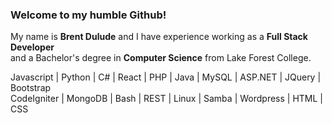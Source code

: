 ### Welcome to my humble Github!

My name is **Brent Dulude** and I have experience working as a **Full Stack Developer** <br>
and a Bachelor's degree in **Computer Science** from Lake Forest College.

<p> Javascript | Python | C# | React | PHP | Java | MySQL | ASP.NET | JQuery | Bootstrap <br> CodeIgniter | MongoDB | Bash | REST | Linux | Samba | Wordpress | HTML | CSS </p>

